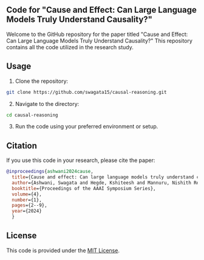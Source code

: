 ## Code for "Cause and Effect: Can Large Language Models Truly Understand Causality?"

Welcome to the GitHub repository for the paper titled "Cause and Effect: Can Large Language Models Truly Understand Causality?" This repository contains all the code utilized in the research study.

## Usage
1. Clone the repository:
```bash
git clone https://github.com/swagata15/causal-reasoning.git
```

2. Navigate to the directory:

```bash
cd causal-reasoning
```

3. Run the code using your preferred environment or setup.

## Citation
If you use this code in your research, please cite the paper:

```bibtex
@inproceedings{ashwani2024cause,
  title={Cause and effect: Can large language models truly understand causality?},
  author={Ashwani, Swagata and Hegde, Kshiteesh and Mannuru, Nishith Reddy and Sengar, Dushyant Singh and Jindal, Mayank and Kathala, Krishna Chaitanya Rao and Banga, Dishant and Jain, Vinija and Chadha, Aman},
  booktitle={Proceedings of the AAAI Symposium Series},
  volume={4},
  number={1},
  pages={2--9},
  year={2024}
  }
```

## License
This code is provided under the [MIT License](https://github.com/swagata15/causal-reasoning/blob/main/LICENSE.txt).
